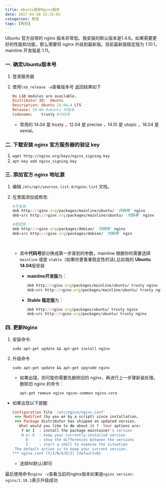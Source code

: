 ```yaml
---
title: Ubuntu更新Nginx服务
date: 2017-03-30 15:25:03
categories: 教程
tags: [教程]
---
```


Ubuntu 官方自带的 nginx 版本非常低。我安装的默认版本是1.4.6。如果需要更好的性能和功能，那么需要将 nginx 升级到最新版。目前最新版稳定版为 1.10.1，mainline 开发版是 1.11。

<!-- more -->

### 一. 确定Ubuntu版本号

1. 登录服务器

2. 使用`lsb_release -a`查看版本号 返回结果如下

   ```ruby
   No LSB modules are available.
   Distributor ID:	Ubuntu
   Description:	Ubuntu 14.04.4 LTS
   Release:	14.04 #ubuntu 的版本
   Codename:	trusty #代码号
   ```

   * 常用的 14.04 是 trusty ，12.04 是 precise ，14.10 是 utopic ，16.04 是 xenial。

### 二. 下载安装 nginx 官方服务器的验证 key

1. `wget http://nginx.org/keys/nginx_signing.key`
2. `apt-key add nginx_signing.key`

### 三. 添加官方 nginx 地址源

1. 编辑 `/etc/apt/sources.list.d/nginx.list` 文档。

2. 在里面添加或修改:

   ```ruby
   #开发版
   deb http://nginx.org/packages/mainline/ubuntu/ `代码号` nginx
   deb-src http://nginx.org/packages/mainline/ubuntu/ `代码号` nginx

   #稳定版
   deb http://nginx.org/packages/debian/ `代码号` nginx
   deb-src http://nginx.org/packages/debian/ `代码号` ngin
   ```

   ​

   * 其中**代码号**部分换成第一步查到的参数，mainline 根据你的需要选择 `mainline` 或是 `stable`（如果你更看重稳定性的话),比如我的 **Ubuntu 14.04**版安装

     * **mainline开发版**为：

       ```ruby
       deb http://nginx.org/packages/mainline/ubuntu/ trusty nginx
       deb-src http://nginx.org/packages/mainline/ubuntu/ trusty nginx
       ```


     * **Stable 稳定版**为：

       ```ruby
       deb http://nginx.org/packages/ubuntu/ trusty nginx
       deb-src http://nginx.org/packages/ubuntu/ trusty nginx
       ```

### 四. 更新Nginx

1. 安装命令:

   ```Shell
   sudo apt-get update && apt-get install nginx
   ```

2. 升级命令

   ```shell
   sudo apt-get update && apt-get upgrade nginx
   ```

   * 如果出错，则可能你需要先删除旧的 nginx，再进行上一步骤新装处理。
     删除旧 nginx 的命令：

     ```shell
     apt-get remove nginx nginx-common nginx-core
     ```

* 如果出现以下提醒:

  ```ruby
  Configuration file '/etc/nginx/nginx.conf'
   ==> Modified (by you or by a script) since installation.
   ==> Package distributor has shipped an updated version.
     What would you like to do about it ?  Your options are:
      Y or I  : install the package maintainer's version
      N or O  : keep your currently-installed version
        D     : show the differences between the versions
        Z     : start a shell to examine the situation
   The default action is to keep your current version.
  *** nginx.conf (Y/I/N/O/D/Z) [default=N]
  ```

  * 选择N(默认)即可

最后使用命令`nginx -v`查看当前的nginx版本如果是`nginx version: nginx/1.10.1`表示升级成功